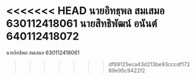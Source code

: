 <<<<<<< HEAD
นายอิทธฺพล สมเสมอ 630112418061
นายสิทธิพัฒน์ อนันต์ 640112418072
=======
นายอิทธิพล สมเสมอ 630112418061
>>>>>>> df89125eca43d213be93cccdf17269e95c9422f2
